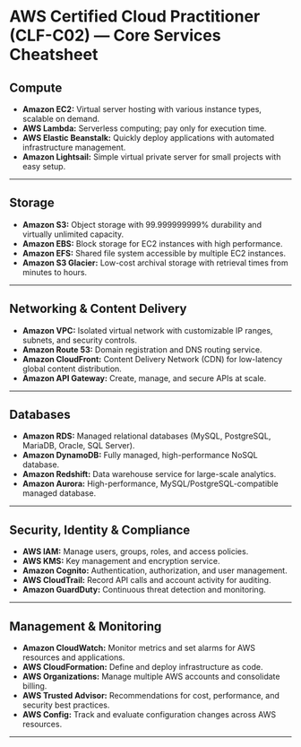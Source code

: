 # AWS Certified Cloud Practitioner (CLF-C02) — Core Services Cheatsheet

## Compute
- **Amazon EC2:** Virtual server hosting with various instance types, scalable on demand.
- **AWS Lambda:** Serverless computing; pay only for execution time.
- **AWS Elastic Beanstalk:** Quickly deploy applications with automated infrastructure management.
- **Amazon Lightsail:** Simple virtual private server for small projects with easy setup.

---

## Storage
- **Amazon S3:** Object storage with 99.999999999% durability and virtually unlimited capacity.
- **Amazon EBS:** Block storage for EC2 instances with high performance.
- **Amazon EFS:** Shared file system accessible by multiple EC2 instances.
- **Amazon S3 Glacier:** Low-cost archival storage with retrieval times from minutes to hours.

---

## Networking & Content Delivery
- **Amazon VPC:** Isolated virtual network with customizable IP ranges, subnets, and security controls.
- **Amazon Route 53:** Domain registration and DNS routing service.
- **Amazon CloudFront:** Content Delivery Network (CDN) for low-latency global content distribution.
- **Amazon API Gateway:** Create, manage, and secure APIs at scale.

---

## Databases
- **Amazon RDS:** Managed relational databases (MySQL, PostgreSQL, MariaDB, Oracle, SQL Server).
- **Amazon DynamoDB:** Fully managed, high-performance NoSQL database.
- **Amazon Redshift:** Data warehouse service for large-scale analytics.
- **Amazon Aurora:** High-performance, MySQL/PostgreSQL-compatible managed database.

---

## Security, Identity & Compliance
- **AWS IAM:** Manage users, groups, roles, and access policies.
- **AWS KMS:** Key management and encryption service.
- **Amazon Cognito:** Authentication, authorization, and user management.
- **AWS CloudTrail:** Record API calls and account activity for auditing.
- **Amazon GuardDuty:** Continuous threat detection and monitoring.

---

## Management & Monitoring
- **Amazon CloudWatch:** Monitor metrics and set alarms for AWS resources and applications.
- **AWS CloudFormation:** Define and deploy infrastructure as code.
- **AWS Organizations:** Manage multiple AWS accounts and consolidate billing.
- **AWS Trusted Advisor:** Recommendations for cost, performance, and security best practices.
- **AWS Config:** Track and evaluate configuration changes across AWS resources.

---